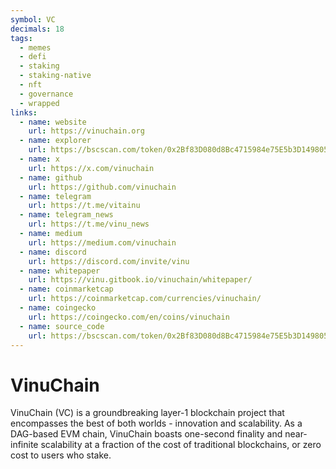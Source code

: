 ```yaml
---
symbol: VC
decimals: 18
tags:
  - memes
  - defi
  - staking
  - staking-native
  - nft
  - governance
  - wrapped
links:
  - name: website
    url: https://vinuchain.org
  - name: explorer
    url: https://bscscan.com/token/0x2Bf83D080d8Bc4715984e75E5b3D149805d11751
  - name: x
    url: https://x.com/vinuchain
  - name: github
    url: https://github.com/vinuchain
  - name: telegram
    url: https://t.me/vitainu
  - name: telegram_news
    url: https://t.me/vinu_news
  - name: medium
    url: https://medium.com/vinuchain
  - name: discord
    url: https://discord.com/invite/vinu
  - name: whitepaper
    url: https://vinu.gitbook.io/vinuchain/whitepaper/
  - name: coinmarketcap
    url: https://coinmarketcap.com/currencies/vinuchain/
  - name: coingecko
    url: https://coingecko.com/en/coins/vinuchain
  - name: source_code
    url: https://bscscan.com/token/0x2Bf83D080d8Bc4715984e75E5b3D149805d11751#code
---
```


# VinuChain

VinuChain (VC) is a groundbreaking layer-1 blockchain project that encompasses the best of both worlds - innovation and scalability. As a DAG-based EVM chain, VinuChain boasts one-second finality and near-infinite scalability at a fraction of the cost of traditional blockchains, or zero cost to users who stake.
